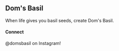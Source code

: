 ## Dom's Basil

When life gives you basil seeds, create Dom's Basil.

#### Connect
@domsbasil on Instagram!
